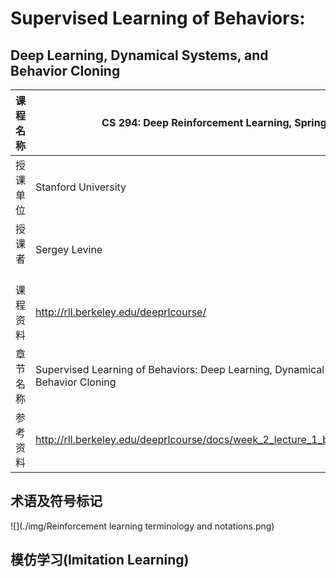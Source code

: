 # Supervised Learning of Behaviors:  
## Deep Learning, Dynamical Systems, and Behavior Cloning

| 课程名称 | CS 294: Deep Reinforcement Learning, Spring 2017 | 
| ------- | ---------------------------------- |
| 授课单位 | Stanford University |
| 授课者   | Sergey Levine      |  
| 课程资料 | http://rll.berkeley.edu/deeprlcourse/ |
| 章节名称 | Supervised Learning of Behaviors: Deep Learning, Dynamical Systems, and Behavior Cloning |
| 参考资料 | http://rll.berkeley.edu/deeprlcourse/docs/week_2_lecture_1_behavior_cloning.pdf |

## 术语及符号标记
![](./img/Reinforcement learning terminology and notations.png)

## 模仿学习(Imitation Learning)
